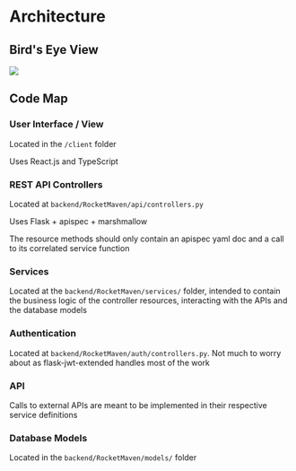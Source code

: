 # Architecture

## Bird's Eye View

![](../../main/documents/architecture.svg?raw=true)

## Code Map

### User Interface / View

Located in the `/client` folder

Uses React.js and TypeScript

### REST API Controllers

Located at `backend/RocketMaven/api/controllers.py`

Uses Flask + apispec + marshmallow

The resource methods should only contain an apispec yaml doc and a call to its correlated service function

### Services

Located at the `backend/RocketMaven/services/` folder, intended to contain the business logic of the controller resources, interacting with the APIs and the database models

### Authentication

Located at `backend/RocketMaven/auth/controllers.py`. Not much to worry about as flask-jwt-extended handles most of the work

### API

Calls to external APIs are meant to be implemented in their respective service definitions

### Database Models

Located in the `backend/RocketMaven/models/` folder

